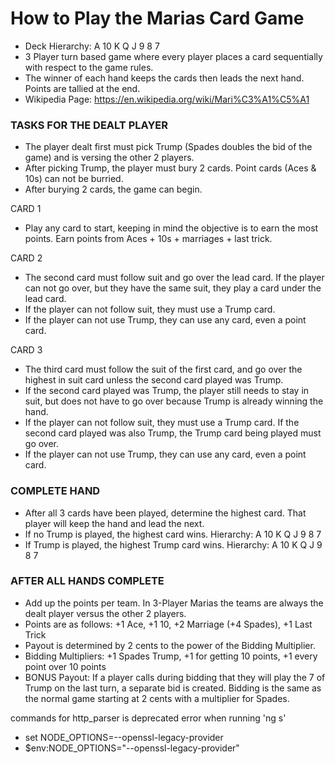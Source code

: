 # How to Play the Marias Card Game

* Deck Hierarchy: A 10 K Q J 9 8 7
* 3 Player turn based game where every player places a card sequentially with respect to the game rules. 
* The winner of each hand keeps the cards then leads the next hand. Points are tallied at the end.
* Wikipedia Page: https://en.wikipedia.org/wiki/Mari%C3%A1%C5%A1

### TASKS FOR THE DEALT PLAYER
* The player dealt first must pick Trump (Spades doubles the bid of the game) and is versing the other 2 players.
* After picking Trump, the player must bury 2 cards. Point cards (Aces & 10s) can not be burried.
* After burying 2 cards, the game can begin. 

CARD 1
* Play any card to start, keeping in mind the objective is to earn the most points. Earn points from Aces + 10s + marriages + last trick.

CARD 2
* The second card must follow suit and go over the lead card. If the player can not go over, but they have the same suit, they play a card under the lead card.
* If the player can not follow suit, they must use a Trump card.
* If the player can not use Trump, they can use any card, even a point card.

CARD 3
* The third card must follow the suit of the first card, and go over the highest in suit card unless the second card played was Trump.
* If the second card played was Trump, the player still needs to stay in suit, but does not have to go over because Trump is already winning the hand.
* If the player can not follow suit, they must use a Trump card. If the second card played was also Trump, the Trump card being played must go over.
* If the player can not use Trump, they can use any card, even a point card.

### COMPLETE HAND
* After all 3 cards have been played, determine the highest card. That player will keep the hand and lead the next.
* If no Trump is played, the highest card wins. Hierarchy: A 10 K Q J 9 8 7
* If Trump is played, the highest Trump card wins. Hierarchy: A 10 K Q J 9 8 7

### AFTER ALL HANDS COMPLETE
* Add up the points per team. In 3-Player Marias the teams are always the dealt player versus the other 2 players.
* Points are as follows: +1 Ace, +1 10, +2 Marriage (+4 Spades), +1 Last Trick
* Payout is determined by 2 cents to the power of the Bidding Multiplier.
* Bidding Multipliers: +1 Spades Trump, +1 for getting 10 points, +1 every point over 10 points
* BONUS Payout: If a player calls during bidding that they will play the 7 of Trump on the last turn, a separate bid is created. Bidding is the same as the normal game starting at 2 cents with a multiplier for Spades.



commands for http_parser is deprecated error when running 'ng s'
* set NODE_OPTIONS=--openssl-legacy-provider
* $env:NODE_OPTIONS="--openssl-legacy-provider"